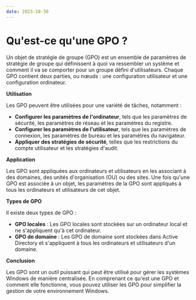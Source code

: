 ```yaml
---
date: 2023-10-30
---
```


# Qu'est-ce qu'une GPO ?

Un objet de stratégie de groupe (GPO) est un ensemble de paramètres de stratégie de groupe qui définissent à quoi va ressembler un système et comment il va se comporter pour un groupe défini d'utilisateurs. Chaque GPO contient deux parties, ou nœuds : une configuration utilisateur et une configuration ordinateur.

**Utilisation**

Les GPO peuvent être utilisées pour une variété de tâches, notamment :

* **Configurer les paramètres de l'ordinateur**, tels que les paramètres de sécurité, les paramètres de réseau et les paramètres du registre.
* **Configurer les paramètres de l'utilisateur**, tels que les paramètres de connexion, les paramètres de bureau et les paramètres du navigateur.
* **Appliquer des stratégies de sécurité**, telles que les restrictions du compte utilisateur et les stratégies d'audit.

**Application**

Les GPO sont appliquées aux ordinateurs et utilisateurs en les associant à des domaines, des unités d'organisation (OU) ou des sites. Une fois qu'une GPO est associée à un objet, les paramètres de la GPO sont appliqués à tous les ordinateurs et utilisateurs de cet objet.

**Types de GPO**

Il existe deux types de GPO :

* **GPO locales** : Les GPO locales sont stockées sur un ordinateur local et ne s'appliquent qu'à cet ordinateur.
* **GPO de domaine** : Les GPO de domaine sont stockées dans Active Directory et s'appliquent à tous les ordinateurs et utilisateurs d'un domaine.

**Conclusion**

Les GPO sont un outil puissant qui peut être utilisé pour gérer les systèmes Windows de manière centralisée. En comprenant ce qu'est une GPO et comment elle fonctionne, vous pouvez utiliser les GPO pour simplifier la gestion de votre environnement Windows.
